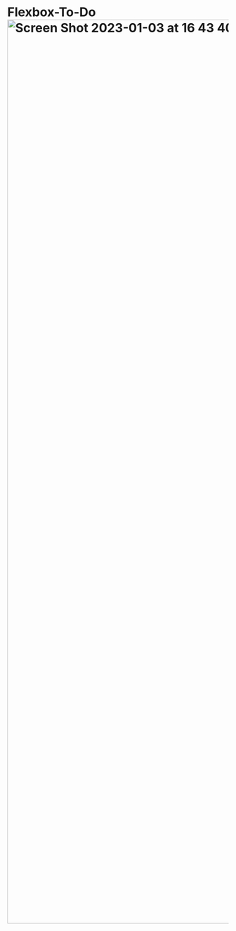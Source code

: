 # Flexbox-To-Do<img width="2060" alt="Screen Shot 2023-01-03 at 16 43 40" src="https://user-images.githubusercontent.com/84048634/210459563-4c82ce0f-1038-4832-9683-337528f58021.png">

